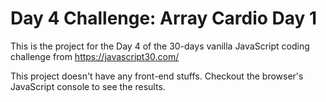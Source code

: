 # Day 4 Challenge: Array Cardio Day 1
This is the project for the Day 4 of the 30-days vanilla JavaScript coding challenge from https://javascript30.com/

This project doesn't have any front-end stuffs. Checkout the browser's JavaScript console to see the results.
